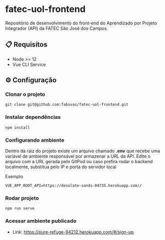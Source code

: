 # fatec-uol-frontend
Repositório de desenvolvimento do front-end do Aprendizado por Projeto Integrador (API) da FATEC São José dos Campos.

## :clipboard: Requisitos
- Node >= 12
- Vue CLI Service

## :gear: Configuração
### Clonar o projeto
```
git clone git@github.com:fabsvas/fatec-uol-frontend.git
```
### Instalar dependências
```
npm install
```
### Configurando ambiente
Dentro da raiz do projeto existe um arquivo chamado **.env** que recebe uma variável de ambiente responsável por armazenar a URL da API. Edite o arquivo com a URL gerada pelo GitPod ou caso prefira rodar o backend localmente, substitua pelo IP e porta do servidor local

Exemplo
```
VUE_APP_ROOT_API=https://desolate-sands-04735.herokuapp.com//
```

### Rodar projeto
```
npm run serve
```

### Acessar ambiente publicado
- Link: https://pure-refuge-94212.herokuapp.com/#/sign-up
